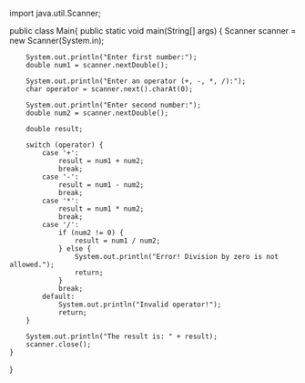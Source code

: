 import java.util.Scanner;

public class Main{
    public static void main(String[] args) {
        Scanner scanner = new Scanner(System.in);

        System.out.println("Enter first number:");
        double num1 = scanner.nextDouble();

        System.out.println("Enter an operator (+, -, *, /):");
        char operator = scanner.next().charAt(0);

        System.out.println("Enter second number:");
        double num2 = scanner.nextDouble();

        double result;

        switch (operator) {
            case '+':
                result = num1 + num2;
                break;
            case '-':
                result = num1 - num2;
                break;
            case '*':
                result = num1 * num2;
                break;
            case '/':
                if (num2 != 0) {
                    result = num1 / num2;
                } else {
                    System.out.println("Error! Division by zero is not allowed.");
                    return;
                }
                break;
            default:
                System.out.println("Invalid operator!");
                return;
        }

        System.out.println("The result is: " + result);
        scanner.close();
    }
}
